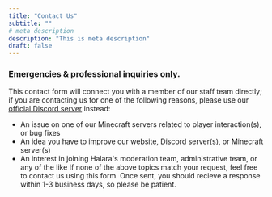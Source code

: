 ```yaml
---
title: "Contact Us"
subtitle: ""
# meta description
description: "This is meta description"
draft: false
---
```



### Emergencies & professional inquiries only.
This contact form will connect you with a member of our staff team directly; if you are contacting us for one of the
following reasons, please use our [official Discord server](https://discord.gg/ZbrzN5RmyR) instead:
* An issue on one of our Minecraft servers related to player interaction(s), or bug fixes
* An idea you have to improve our website, Discord server(s), or Minecraft server(s)
* An interest in joining Halara's moderation team, administrative team, or any of the like
If none of the above topics match your request, feel free to contact us using this form. Once sent, you should recieve
a response within 1-3 business days, so please be patient.